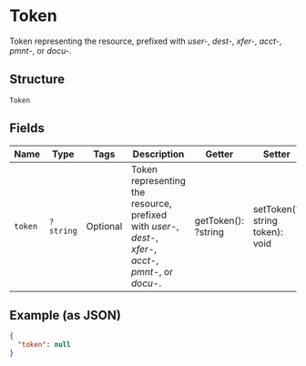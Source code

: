 
# Token

Token representing the resource, prefixed with <i>user-</i>, <i>dest-</i>, <i>xfer-</i>, <i>acct-</i>, <i>pmnt-</i>, or <i>docu-</i>.

## Structure

`Token`

## Fields

| Name | Type | Tags | Description | Getter | Setter |
|  --- | --- | --- | --- | --- | --- |
| `token` | `?string` | Optional | Token representing the resource, prefixed with <i>user-</i>, <i>dest-</i>, <i>xfer-</i>, <i>acct-</i>, <i>pmnt-</i>, or <i>docu-</i>. | getToken(): ?string | setToken(?string token): void |

## Example (as JSON)

```json
{
  "token": null
}
```

